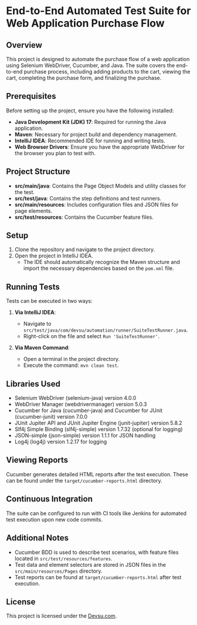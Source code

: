 
# End-to-End Automated Test Suite for Web Application Purchase Flow

## Overview

This project is designed to automate the purchase flow of a web application using Selenium WebDriver, Cucumber, and Java. The suite covers the end-to-end purchase process, including adding products to the cart, viewing the cart, completing the purchase form, and finalizing the purchase.

## Prerequisites

Before setting up the project, ensure you have the following installed:
- **Java Development Kit (JDK) 17**: Required for running the Java application.
- **Maven**: Necessary for project build and dependency management.
- **IntelliJ IDEA**: Recommended IDE for running and writing tests.
- **Web Browser Drivers**: Ensure you have the appropriate WebDriver for the browser you plan to test with.

## Project Structure

- **src/main/java**: Contains the Page Object Models and utility classes for the test.
- **src/test/java**: Contains the step definitions and test runners.
- **src/main/resources**: Includes configuration files and JSON files for page elements.
- **src/test/resources**: Contains the Cucumber feature files.

## Setup

1. Clone the repository and navigate to the project directory.
2. Open the project in IntelliJ IDEA.
    - The IDE should automatically recognize the Maven structure and import the necessary dependencies based on the `pom.xml` file.

## Running Tests

Tests can be executed in two ways:

1. **Via IntelliJ IDEA**:
    - Navigate to `src/test/java/com/devsu/automation/runner/SuiteTestRunner.java`.
    - Right-click on the file and select `Run 'SuiteTestRunner'`.

2. **Via Maven Command**:
    - Open a terminal in the project directory.
    - Execute the command: `mvn clean test`.

## Libraries Used
- Selenium WebDriver (selenium-java) version 4.0.0
- WebDriver Manager (webdrivermanager) version 5.0.3
- Cucumber for Java (cucumber-java) and Cucumber for JUnit (cucumber-junit) version 7.0.0
- JUnit Jupiter API and JUnit Jupiter Engine (junit-jupiter) version 5.8.2
- Slf4j Simple Binding (slf4j-simple) version 1.7.32 (optional for logging)
- JSON-simple (json-simple) version 1.1.1 for JSON handling
- Log4j (log4j) version 1.2.17 for logging

## Viewing Reports

Cucumber generates detailed HTML reports after the test execution. These can be found under the `target/cucumber-reports.html` directory.

## Continuous Integration

The suite can be configured to run with CI tools like Jenkins for automated test execution upon new code commits.

## Additional Notes
- Cucumber BDD is used to describe test scenarios, with feature files located in `src/test/resources/features`.
- Test data and element selectors are stored in JSON files in the `src/main/resources/Pages` directory.
- Test reports can be found at `target/cucumber-reports.html` after test execution.

## License

This project is licensed under the [Devsu.com](LICENSE).

